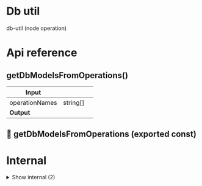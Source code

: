 # Db util

db-util (node operation)



# Api reference

## getDbModelsFromOperations()

| Input      |    |    |
| ---------- | -- | -- |
| operationNames | string[] |  |
| **Output** |    |    |



## 📄 getDbModelsFromOperations (exported const)

# Internal

<details><summary>Show internal (2)</summary>
  
  # filterInterfacesFromOperationNames()




| Input      |    |    |
| ---------- | -- | -- |
| tsInterface | `TsInterface` |  |,| operationNames (optional) | string[] |  |
| **Output** |    |    |



## 📄 filterInterfacesFromOperationNames (exported const)

  </details>

